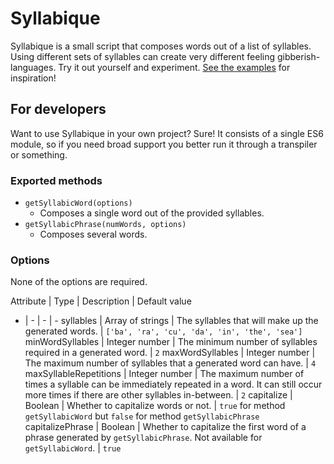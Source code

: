 # Syllabique
Syllabique is a small script that composes words out of a list of syllables. Using different sets of syllables can create very different feeling gibberish-languages. Try it out yourself and experiment. [See the examples](https://codepen.io/chromawoods/project/editor/AjVzwK) for inspiration!

## For developers
Want to use Syllabique in your own project? Sure! It consists of a single ES6 module, so if you need broad support you better run it through a transpiler or something.

### Exported methods
* `getSyllabicWord(options)`
  * Composes a single word out of the provided syllables.
* `getSyllabicPhrase(numWords, options)`
  * Composes several words.

### Options
None of the options are required.

Attribute | Type | Description | Default value
- | - | - | -
syllables | Array of strings | The syllables that will make up the generated words. | `['ba', 'ra', 'cu', 'da', 'in', 'the', 'sea']`
minWordSyllables | Integer number | The minimum number of syllables required in a generated word. | `2`
maxWordSyllables | Integer number | The maximum number of syllables that a generated word can have. | `4`
maxSyllableRepetitions | Integer number | The maximum number of times a syllable can be immediately repeated in a word. It can still occur more times if there are other syllables in-between. | `2`
capitalize | Boolean | Whether to capitalize words or not. | `true` for method `getSyllabicWord` but `false` for method `getSyllabicPhrase`
capitalizePhrase | Boolean | Whether to capitalize the first word of a phrase generated by `getSyllabicPhrase`. Not available for `getSyllabicWord`. | `true`
